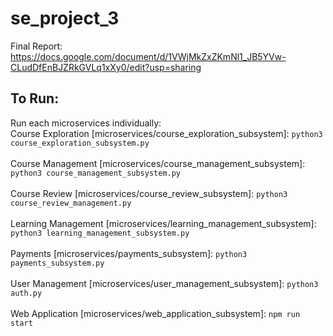 # se_project_3

Final Report: https://docs.google.com/document/d/1VWjMkZxZKmNl1_JB5YVw-CLudDfEnBJZRkGVLq1xXy0/edit?usp=sharing

## To Run:
Run each microservices individually:<br>
Course Exploration [microservices/course_exploration_subsystem]: ```python3 course_exploration_subsystem.py``` <br><br>
Course Management [microservices/course_management_subsystem]: ```python3 course_management_subsystem.py```<br><br>
Course Review [microservices/course_review_subsystem]: ```python3 course_review_management.py```<br><br>
Learning Management [microservices/learning_management_subsystem]: ```python3 learning_management_subsystem.py```<br><br>
Payments [microservices/payments_subsystem]: ```python3 payments_subsystem.py```<br><br>
User Management [microservices/user_management_subsystem]: ```python3 auth.py```<br><br>
Web Application [microservices/web_application_subsystem]: ```npm run start```<br><br>
